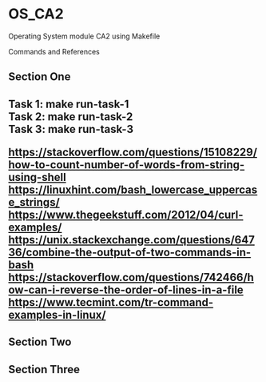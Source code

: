 # OS_CA2
Operating System module CA2 using Makefile

Commands and References

<h2><b>Section One</b><h2>

Task 1: make run-task-1<br/>
Task 2: make run-task-2<br/>
Task 3: make run-task-3<br/>

https://stackoverflow.com/questions/15108229/how-to-count-number-of-words-from-string-using-shell<br/>
https://linuxhint.com/bash_lowercase_uppercase_strings/<br/>
https://www.thegeekstuff.com/2012/04/curl-examples/<br/>
https://unix.stackexchange.com/questions/64736/combine-the-output-of-two-commands-in-bash<br/>
https://stackoverflow.com/questions/742466/how-can-i-reverse-the-order-of-lines-in-a-file<br/>
https://www.tecmint.com/tr-command-examples-in-linux/<br/>

<h2><b>Section Two</b></h2>

<h2><b>Section Three</b></h2>


